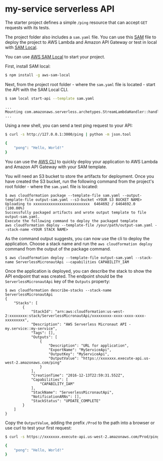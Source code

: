 # my-service serverless API

The starter project defines a simple `/ping` resource that can accept `GET` requests with its tests.

The project folder also includes a `sam.yaml` file. You can use this [SAM](https://github.com/awslabs/serverless-application-model) file to deploy the project to AWS Lambda and Amazon API Gateway or test in local with [SAM Local](https://github.com/awslabs/aws-sam-local).

You can use [AWS SAM Local](https://github.com/awslabs/aws-sam-local) to start your project.

First, install SAM local:

```bash
$ npm install -g aws-sam-local
```

Next, from the project root folder - where the `sam.yaml` file is located - start the API with the SAM Local CLI.

```bash
$ sam local start-api --template sam.yaml

...
Mounting com.amazonaws.serverless.archetypes.StreamLambdaHandler::handleRequest (java8) at http://127.0.0.1:3000/{proxy+} [OPTIONS GET HEAD POST PUT DELETE PATCH]
...
```

Using a new shell, you can send a test ping request to your API:

```bash
$ curl -s http://127.0.0.1:3000/ping | python -m json.tool

{
    "pong": "Hello, World!"
}
```

You can use the [AWS CLI](https://aws.amazon.com/cli/) to quickly deploy your application to AWS Lambda and Amazon API Gateway with your SAM template.

You will need an S3 bucket to store the artifacts for deployment. Once you have created the S3 bucket, run the following command from the project's root folder - where the `sam.yaml` file is located:

```
$ aws cloudformation package --template-file sam.yaml --output-template-file output-sam.yaml --s3-bucket <YOUR S3 BUCKET NAME>
Uploading to xxxxxxxxxxxxxxxxxxxxxxxxxx  6464692 / 6464692.0  (100.00%)
Successfully packaged artifacts and wrote output template to file output-sam.yaml.
Execute the following command to deploy the packaged template
aws cloudformation deploy --template-file /your/path/output-sam.yaml --stack-name <YOUR STACK NAME>
```

As the command output suggests, you can now use the cli to deploy the application. Choose a stack name and run the `aws cloudformation deploy` command from the output of the package command.

```
$ aws cloudformation deploy --template-file output-sam.yaml --stack-name ServerlessMicronautApi --capabilities CAPABILITY_IAM
```

Once the application is deployed, you can describe the stack to show the API endpoint that was created. The endpoint should be the `ServerlessMicronautApi` key of the `Outputs` property:

```
$ aws cloudformation describe-stacks --stack-name ServerlessMicronautApi
{
    "Stacks": [
        {
            "StackId": "arn:aws:cloudformation:us-west-2:xxxxxxxx:stack/ServerlessMicronautApi/xxxxxxxxx-xxxx-xxxx-xxxx-xxxxxxxxx",
            "Description": "AWS Serverless Micronaut API - my.service::my-service",
            "Tags": [],
            "Outputs": [
                {
                    "Description": "URL for application",
                    "ExportName": "MyServiceApi",
                    "OutputKey": "MyServiceApi",
                    "OutputValue": "https://xxxxxxx.execute-api.us-west-2.amazonaws.com/ping"
                }
            ],
            "CreationTime": "2016-12-13T22:59:31.552Z",
            "Capabilities": [
                "CAPABILITY_IAM"
            ],
            "StackName": "ServerlessMicronautApi",
            "NotificationARNs": [],
            "StackStatus": "UPDATE_COMPLETE"
        }
    ]
}

```

Copy the `OutputValue`, adding the prefix `/Prod` to the path into a browser or use curl to test your first request:

```bash
$ curl -s https://xxxxxxx.execute-api.us-west-2.amazonaws.com/Prod/ping | python -m json.tool

{
    "pong": "Hello, World!"
}
```

